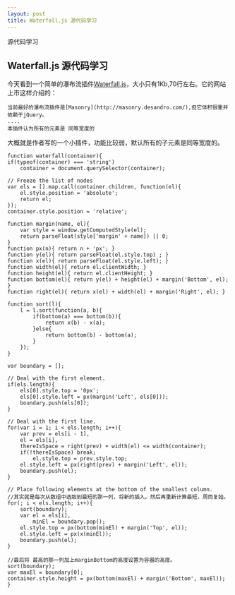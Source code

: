 ```yaml
---
layout: post
title: Waterfall.js 源代码学习
---
```

源代码学习
<!-- more -->

## Waterfall.js 源代码学习


今天看到一个简单的瀑布流插件[Waterfall.js](http://raphamorim.com/waterfall.js/)，大小只有1Kb,70行左右。它的网站上市这样介绍的：

    当前最好的瀑布流插件是[Masonry](http://masonry.desandro.com/),但它体积很重并依赖于jQuery。
    ....
    本插件认为所有的元素是 同等宽度的
    
大概就是作者写的一个小插件，功能比较弱，默认所有的子元素是同等宽度的。

    function waterfall(container){
    if(typeof(container) === 'string')
        container = document.querySelector(container);

    // Freeze the list of nodes
    var els = [].map.call(container.children, function(el){
        el.style.position = 'absolute';
        return el;
    });
    container.style.position = 'relative';

    function margin(name, el){
        var style = window.getComputedStyle(el);
        return parseFloat(style['margin' + name]) || 0;
    }
    function px(n){ return n + 'px'; }
    function y(el){ return parseFloat(el.style.top) ; }
    function x(el){ return parseFloat(el.style.left); }
    function width(el){ return el.clientWidth; }
    function height(el){ return el.clientHeight; }
    function bottom(el){ return y(el) + height(el) + margin('Bottom', el); }
    function right(el){ return x(el) + width(el) + margin('Right', el); }

    function sort(l){
        l = l.sort(function(a, b){
            if(bottom(a) === bottom(b)){
                return x(b) - x(a);
            }else{
                return bottom(b) - bottom(a);
            }
        });
    }

    var boundary = [];

    // Deal with the first element.
    if(els.length){
        els[0].style.top = '0px';
        els[0].style.left = px(margin('Left', els[0]));
        boundary.push(els[0]);
    }

    // Deal with the first line.
    for(var i = 1; i < els.length; i++){
        var prev = els[i - 1],
        el = els[i],
        thereIsSpace = right(prev) + width(el) <= width(container);
        if(!thereIsSpace) break;
            el.style.top = prev.style.top;
        el.style.left = px(right(prev) + margin('Left', el));
        boundary.push(el);
    }

    // Place following elements at the bottom of the smallest column.
    //其实就是每次从数组中选取到最短的那一列，将新的插入。然后再重新计算最短，周而复始。
    for(; i < els.length; i++){
        sort(boundary);
        var el = els[i],
            minEl = boundary.pop();
        el.style.top = px(bottom(minEl) + margin('Top', el));
        el.style.left = px(x(minEl));
        boundary.push(el);
    }
    
    //最后将 最高的那一列加上marginBottom的高度设置为容器的高度。
    sort(boundary);
    var maxEl = boundary[0];
    container.style.height = px(bottom(maxEl) + margin('Bottom', maxEl));
    }









